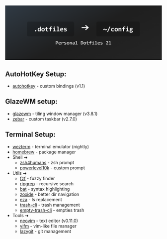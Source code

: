 ![screenshot](./docs/Screenshot.png)

## AutoHotKey Setup:
- [autohotkey](https://github.com/AutoHotkey/AutoHotkey) - custom bindings (v1.1)

## GlazeWM setup:
- [glazewm](https://github.com/glzr-io/glazewm) - tiling window manager (v3.8.1)
- [zebar](https://github.com/glzr-io/zebar) - custom taskbar (v2.7.0)

## Terminal Setup: 
- [wezterm](https://github.com/wez/wezterm) - terminal emulator (nightly)
- [homebrew](https://github.com/Homebrew/brew) - package manager
- Shell ➜
   - [zsh4humans](https://github.com/romkatv/zsh4humans) - zsh prompt
   - [powerlevel10k](https://github.com/romkatv/powerlevel10k) - custom prompt
- Utils ➜
   - [fzf](https://github.com/junegunn/fzf) - fuzzy finder
   - [ripgrep](https://github.com/BurntSushi/ripgrep) - recursive search 
   - [bat](https://github.com/sharkdp/bat) - syntax highlighting
   - [zoxide](https://github.com/ajeetdsouza/zoxide) - better dir navigation
   - [eza](https://github.com/eza-community/eza) - ls replacement
   - [trash-cli](https://github.com/sindresorhus/trash-cli) - trash management
   - [empty-trash-cli](https://github.com/sindresorhus/empty-trash-cli) - empties trash
- Tools ➜
   - [neovim](https://github.com/neovim/neovim) - text editor (v0.11.0)
   - [vifm](https://github.com/vifm/vifm) - vim-like file manager
   - [lazygit](https://github.com/jesseduffield/lazygit) - git management
